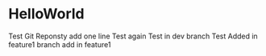 HelloWorld
==========

Test Git Reponsty
add one line
Test again
Test in dev branch
Test Added in feature1 branch
add in feature1